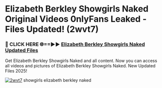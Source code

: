 # Elizabeth Berkley Showgirls Naked Original Videos 0nlyFans Leaked - Files Updated! (2wvt7)

<h3>🔴 CLICK HERE 🌐==►► <a href="https://tinyurl.com/yckcrads" rel="nofollow">Elizabeth Berkley Showgirls Naked Updated Files</a></h3>

Get Elizabeth Berkley Showgirls Naked and all content. Now you can access all videos and pictures of Elizabeth Berkley Showgirls Naked. New Updated Files 2025!

[![2wvt7](https://i.imgur.com/hpKpOFt.gif)](https://tinyurl.com/yckcrads)
showgirls elizabeth berkley naked
